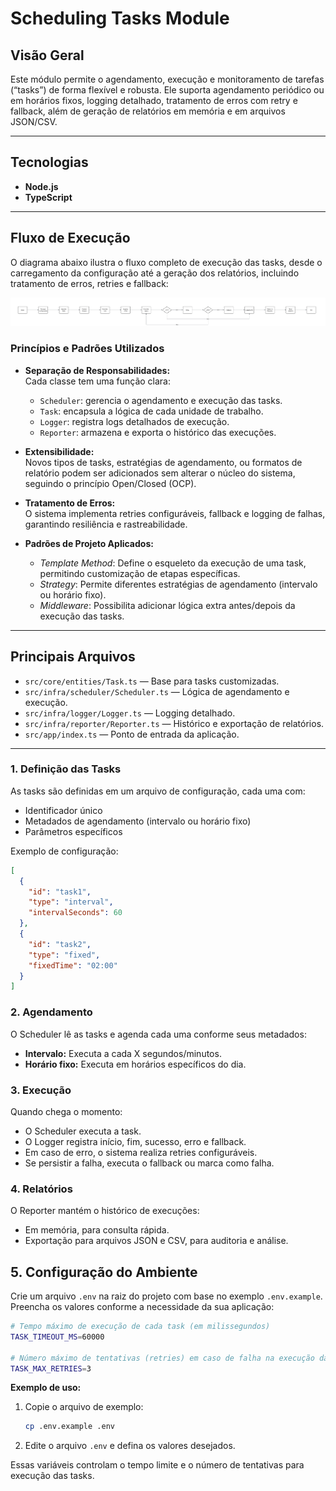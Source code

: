# Scheduling Tasks Module

## Visão Geral

Este módulo permite o agendamento, execução e monitoramento de tarefas (“tasks”) de forma flexível e robusta. Ele suporta agendamento periódico ou em horários fixos, logging detalhado, tratamento de erros com retry e fallback, além de geração de relatórios em memória e em arquivos JSON/CSV.

---

## Tecnologias

- **Node.js**
- **TypeScript**

---

## Fluxo de Execução

O diagrama abaixo ilustra o fluxo completo de execução das tasks, desde o carregamento da configuração até a geração dos relatórios, incluindo tratamento de erros, retries e fallback:

![Fluxo de Execução](./fluxo-de-execucao.png)

### Princípios e Padrões Utilizados

- **Separação de Responsabilidades:**  
  Cada classe tem uma função clara:

  - `Scheduler`: gerencia o agendamento e execução das tasks.
  - `Task`: encapsula a lógica de cada unidade de trabalho.
  - `Logger`: registra logs detalhados de execução.
  - `Reporter`: armazena e exporta o histórico das execuções.

- **Extensibilidade:**  
  Novos tipos de tasks, estratégias de agendamento, ou formatos de relatório podem ser adicionados sem alterar o núcleo do sistema, seguindo o princípio Open/Closed (OCP).

- **Tratamento de Erros:**  
  O sistema implementa retries configuráveis, fallback e logging de falhas, garantindo resiliência e rastreabilidade.

- **Padrões de Projeto Aplicados:**
  - _Template Method_: Define o esqueleto da execução de uma task, permitindo customização de etapas específicas.
  - _Strategy_: Permite diferentes estratégias de agendamento (intervalo ou horário fixo).
  - _Middleware_: Possibilita adicionar lógica extra antes/depois da execução das tasks.

---

## Principais Arquivos

- `src/core/entities/Task.ts` — Base para tasks customizadas.
- `src/infra/scheduler/Scheduler.ts` — Lógica de agendamento e execução.
- `src/infra/logger/Logger.ts` — Logging detalhado.
- `src/infra/reporter/Reporter.ts` — Histórico e exportação de relatórios.
- `src/app/index.ts` — Ponto de entrada da aplicação.

---

### 1. Definição das Tasks

As tasks são definidas em um arquivo de configuração, cada uma com:

- Identificador único
- Metadados de agendamento (intervalo ou horário fixo)
- Parâmetros específicos

Exemplo de configuração:

```json
[
  {
    "id": "task1",
    "type": "interval",
    "intervalSeconds": 60
  },
  {
    "id": "task2",
    "type": "fixed",
    "fixedTime": "02:00"
  }
]
```

### 2. Agendamento

O Scheduler lê as tasks e agenda cada uma conforme seus metadados:

- **Intervalo:** Executa a cada X segundos/minutos.
- **Horário fixo:** Executa em horários específicos do dia.

### 3. Execução

Quando chega o momento:

- O Scheduler executa a task.
- O Logger registra início, fim, sucesso, erro e fallback.
- Em caso de erro, o sistema realiza retries configuráveis.
- Se persistir a falha, executa o fallback ou marca como falha.

### 4. Relatórios

O Reporter mantém o histórico de execuções:

- Em memória, para consulta rápida.
- Exportação para arquivos JSON e CSV, para auditoria e análise.

## 5. Configuração do Ambiente

Crie um arquivo `.env` na raiz do projeto com base no exemplo `.env.example`.  
Preencha os valores conforme a necessidade da sua aplicação:

```bash
# Tempo máximo de execução de cada task (em milissegundos)
TASK_TIMEOUT_MS=60000

# Número máximo de tentativas (retries) em caso de falha na execução da task
TASK_MAX_RETRIES=3
```

**Exemplo de uso:**

1. Copie o arquivo de exemplo:
   ```sh
   cp .env.example .env
   ```
2. Edite o arquivo `.env` e defina os valores desejados.

Essas variáveis controlam o tempo limite e o número de tentativas para execução das tasks.
